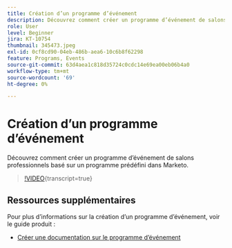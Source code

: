 ```yaml
---
title: Création d’un programme d’événement
description: Découvrez comment créer un programme d’événement de salons professionnels basé sur un programme prédéfini dans Marketo.
role: User
level: Beginner
jira: KT-10754
thumbnail: 345473.jpeg
exl-id: 0cf8cd90-04eb-486b-aea6-10c6b8f62298
feature: Programs, Events
source-git-commit: 63d4aea1c818d35724c0cdc14e69ea00eb06b4a0
workflow-type: tm+mt
source-wordcount: '69'
ht-degree: 0%

---
```


# Création d’un programme d’événement

Découvrez comment créer un programme d’événement de salons professionnels basé sur un programme prédéfini dans Marketo.

>[!VIDEO](https://video.tv.adobe.com/v/345473/?quality=12&learn=on){transcript=true}

## Ressources supplémentaires

Pour plus d’informations sur la création d’un programme d’événement, voir le guide produit :

* [Créer une documentation sur le programme d’événement](https://experienceleague.adobe.com/docs/marketo/using/product-docs/demand-generation/events/understanding-events/create-a-new-event-program.html?lang=en)
